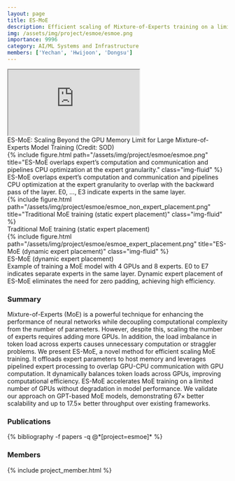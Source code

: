 ```yaml
---
layout: page
title: ES-MoE
description: Efficient scaling of Mixture-of-Experts training on a limited number of GPUs.
img: /assets/img/project/esmoe/esmoe.png
importance: 9996
category: AI/ML Systems and Infrastructure
members: ['Yechan', 'Hwijoon', 'Dongsu']
---
```


<div class="row justify-content-sm-center">
    <div class="col-md mt-3 col-md-10">
        <div class="embed-responsive embed-responsive-16by9">
            <iframe class="embed-responsive-item" src="https://www.youtube.com/embed/vvIG2Cw34Y4?start=217&end=316&autoplay=1&mute=1&loop=1&controls=0&rel=0" allowfullscreen></iframe>
        </div>
        <div class="caption">
            ES-MoE: Scaling Beyond the GPU Memory Limit for Large Mixture-of-Experts Model Training (Credit: SOD)
        </div>
    </div>
</div>

<div class="row justify-content-sm-center">
    <div class="col-12 mt-3">
        {% include figure.html path="/assets/img/project/esmoe/esmoe.png" title="ES-MoE overlaps expert’s computation and communication and pipelines CPU optimization at the expert granularity." class="img-fluid" %}
        <div class="caption">
            ES-MoE overlaps expert’s computation and communication and pipelines CPU optimization at the expert granularity to overlap with the backward pass of the layer. E0, ..., E3 indicate experts in the same layer.
        </div>
    </div>
</div>

<div class="row justify-content-sm-center">
    <div class="mt-3 col-12 col-sm-6">
        {% include figure.html path="/assets/img/project/esmoe/esmoe_non_expert_placement.png" title="Traditional MoE training (static expert placement)" class="img-fluid" %}
        <div class="caption">
            Traditional MoE training (static expert placement)
        </div>
    </div>
    <div class="mt-3 col-12 col-sm-6">
        {% include figure.html path="/assets/img/project/esmoe/esmoe_expert_placement.png" title="ES-MoE (dynamic expert placement)" class="img-fluid" %}
        <div class="caption">
            ES-MoE (dynamic expert placement)
        </div>
    </div>
    <div class="col-12 mt--1">
        <div class="caption">
            Example of training a MoE model with 4 GPUs and 8 experts. E0 to E7 indicates separate experts in the same layer. Dynamic expert placement of ES-MoE eliminates the need for zero padding, achieving high efficiency.
        </div>
    </div>
</div>


<h3>Summary</h3>
Mixture-of-Experts (MoE) is a powerful technique for enhancing the performance of neural networks while decoupling computational complexity from the number of parameters. However, despite this, scaling the number of experts requires adding more GPUs. In addition, the load imbalance in token load across experts causes unnecessary computation or straggler problems. We present ES-MoE, a novel method for efficient scaling MoE training. It offloads expert parameters to host memory and leverages pipelined expert processing to overlap GPU-CPU communication with GPU computation. It dynamically balances token loads across GPUs, improving computational efficiency. ES-MoE accelerates MoE training on a limited number of GPUs without degradation in model performance. We validate our approach on GPT-based MoE models, demonstrating 67× better scalability and up to 17.5× better throughput over existing frameworks.

<h3>Publications</h3>
<div class="publications">
{% bibliography -f papers -q @*[project=esmoe]* %}
</div>

<h3>Members</h3>
{% include project_member.html %}